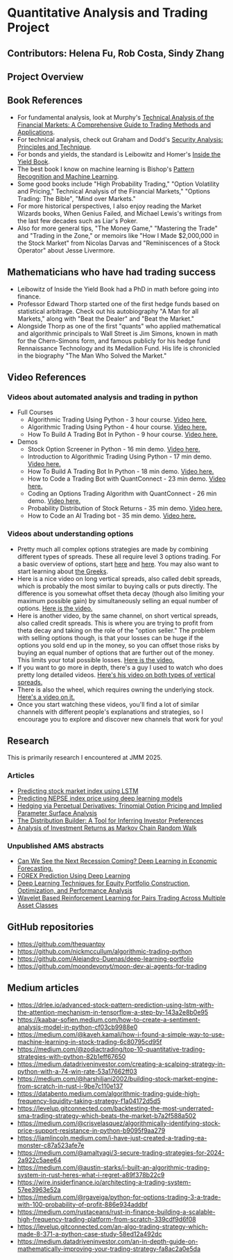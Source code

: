 # Quantitative Analysis and Trading Project

## Contributors: Helena Fu, Rob Costa, Sindy Zhang

## Project Overview

## Book References

- For fundamental analysis, look at Murphy's [Technical Analysis of the Financial Markets: A Comprehensive Guide to Trading Methods and Applications](https://github.com/ShamaUgale/myBooks/blob/master/John%20J%20Murphy%20-%20Technical%20Analysis%20Of%20The%20Financial%20Markets.pdf).
- For technical analysis, check out Graham and Dodd's [Security Analysis: Principles and Technique](https://glenbradford.com/files/Stocks/security-analysis-benjamin-graham-6th-edition-pdf-february-24-2010-12-08-am-3-0-meg.pdf).
- For bonds and yields, the standard is Leibowitz and Homer's [Inside the Yield Book](https://archive.org/details/insideyieldbookn00home).
- The best book I know on machine learning is Bishop's [Pattern Recognition and Machine Learning](https://www.microsoft.com/en-us/research/uploads/prod/2006/01/Bishop-Pattern-Recognition-and-Machine-Learning-2006.pdf).
- Some good books include "High Probability Trading," "Option Volatility and Pricing," Technical Analysis of the Financial Markets," "Options Trading: The Bible", "Mind over Markets."
- For more historical perspectives, I also enjoy reading the Market Wizards books, When Genius Failed, and Michael Lewis's writings from the last few decades such as Liar's Poker.
- Also for more general tips, "The Money Game," "Mastering the Trade" and "Trading in the Zone," or memoirs like "How I Made $2,000,000 in the Stock Market" from Nicolas Darvas and "Reminiscences of a Stock Operator" about Jesse Livermore.

## Mathematicians who have had trading success
- Leibowitz of Inside the Yield Book had a PhD in math before going into finance.
- Professor Edward Thorp started one of the first hedge funds based on statistical arbitrage. Check out his autobiography "A Man for all Markets," along with "Beat the Dealer" and "Beat the Market."
- Alongside Thorp as one of the first "quants" who applied mathematical and algorithmic principals to Wall Street is Jim Simons, known in math for the Chern-Simons form, and famous publicly for his hedge fund Rennaissance Technology and its Medallion Fund. His life is chronicled in the biography "The Man Who Solved the Market."

## Video References

### Videos about automated analysis and trading in python

- Full Courses
  - Algorithmic Trading Using Python - 3 hour course. [Video here.](https://www.youtube.com/watch?v=9Y3yaoi9rUQ)
  - Algorithmic Trading Using Python - 4 hour course. [Video here.](https://www.youtube.com/watch?v=xfzGZB4HhEE)
  - How To Build A Trading Bot In Python - 9 hour course. [Video here.](https://www.youtube.com/watch?v=jz3tEsCcie0)
- Demos
  - Stock Option Screener in Python - 16 min demo. [Video here.](https://www.youtube.com/watch?v=aeAoVTu66iU)
  - Introduction to Algorithmic Trading Using Python - 17 min demo. [Video here.](https://www.youtube.com/watch?v=fqltiq5EahU)
  - How To Build A Trading Bot In Python - 18 min demo. [Video here.](https://www.youtube.com/watch?v=WcfKaZL4vpA)
  - How to Code a Trading Bot with QuantConnect - 23 min demo. [Video here.](https://www.youtube.com/watch?v=s8uyLscRl-Q)
  - Coding an Options Trading Algorithm with QuantConnect - 26 min demo. [Video here.](https://www.youtube.com/watch?v=Lq-Ri7YU5fU)
  - Probability Distribution of Stock Returns - 35 min demo. [Video here.](https://youtu.be/a0rcZkJP4RQ?si=m9CgyBVBmF9W1DNS)
  - How to Code an AI Trading bot - 35 min demo. [Video here.](https://www.youtube.com/watch?v=c9OjEThuJjY)

### Videos about understanding options

- Pretty much all complex options strategies are made by combining different types of spreads. These all require level 3 options trading. For a basic overview of options, start [here](https://www.youtube.com/watch?v=4HMm6mBvGKE) and [here](https://www.youtube.com/watch?v=MiybniIIvx0). You may also want to start learning about [the Greeks](https://www.youtube.com/watch?v=kCJcEOYuuII).
- Here is a nice video on long vertical spreads, also called debit spreads, which is probably the most similar to buying calls or puts directly. The difference is you somewhat offset theta decay (though also limiting your maximum possible gain) by simultaneously selling an equal number of options. [Here is the video.](https://www.youtube.com/watch?v=1SVswX2V_vE)
- Here is another video, by the same channel, on short vertical spreads, also called credit spreads. This is where you are trying to profit from theta decay and taking on the role of the "option seller." The problem with selling options though, is that your losses can be huge if the options you sold end up in the money, so you can offset those risks by buying an equal number of options that are further out of the money. This limits your total possible losses. [Here is the video.](https://www.youtube.com/watch?v=6_0SbRaHv1U)
- If you want to go more in depth, there's a guy I used to watch who does pretty long detailed videos. [Here's his video on both types of vertical spreads.](https://www.youtube.com/watch?v=mwttDWfDQ9c)
- There is also the wheel, which requires owning the underlying stock. [Here's a video on it.](https://www.youtube.com/watch?v=EcsErh9Airs&t=395s)
- Once you start watching these videos, you'll find a lot of similar channels with different people's explanations and strategies, so I encourage you to explore and discover new channels that work for you!


## Research

This is primarily research I encountered at JMM 2025.

### Articles
- [Predicting stock market index using LSTM](https://www.sciencedirect.com/science/article/pii/S2666827022000378)
- [Predicting NEPSE index price using deep learning models](https://www.sciencedirect.com/science/article/pii/S2666827022000706)
- [Hedging via Perpetual Derivatives: Trinomial Option Pricing and Implied Parameter Surface Analysis](https://arxiv.org/abs/2410.04748)
- [The Distribution Builder: A Tool for Inferring Investor Preferences](https://web.stanford.edu/~wfsharpe/art/qpaper/qpaper.html)
- [Analysis of Investment Returns as Markov Chain Random Walk](https://onlinelibrary.wiley.com/doi/10.1155/2024/3966566)

### Unpublished AMS abstracts
- [Can We See the Next Recession Coming? Deep Learning in Economic Forecasting.](https://meetings.ams.org/math/jmm2025/meetingapp.cgi/Paper/41055)
- [FOREX Prediction Using Deep Learning](https://meetings.ams.org/math/jmm2025/meetingapp.cgi/Paper/43462)
- [Deep Learning Techniques for Equity Portfolio Construction, Optimization, and Performance Analysis](https://meetings.ams.org/math/jmm2025/meetingapp.cgi/Paper/45238)
- [Wavelet Based Reinforcement Learning for Pairs Trading Across Multiple Asset Classes](https://meetings.ams.org/math/jmm2025/meetingapp.cgi/Paper/45119)

## GitHub repositories
- https://github.com/thequantpy
- https://github.com/nickmccullum/algorithmic-trading-python
- https://github.com/Alejandro-Duenas/deep-learning-portfolio
- https://github.com/moondevonyt/moon-dev-ai-agents-for-trading

## Medium articles
- https://drlee.io/advanced-stock-pattern-prediction-using-lstm-with-the-attention-mechanism-in-tensorflow-a-step-by-143a2e8b0e95
- https://kaabar-sofien.medium.com/how-to-create-a-sentiment-analysis-model-in-python-cf03cb9988e0
- https://medium.com/@kaveh.kamali/how-i-found-a-simple-way-to-use-machine-learning-in-stock-trading-6c80795cd95f
- https://medium.com/@zodiactrading/top-10-quantitative-trading-strategies-with-python-82b1eff67650
- https://medium.datadriveninvestor.com/creating-a-scalping-strategy-in-python-with-a-74-win-rate-53a17662ff03
- https://medium.com/@harshiljani2002/building-stock-market-engine-from-scratch-in-rust-i-9be7c110e137
- https://databento.medium.com/algorithmic-trading-guide-high-frequency-liquidity-taking-strategy-f1a04172d5d5
- https://levelup.gitconnected.com/backtesting-the-most-underrated-sma-trading-strategy-which-beats-the-market-b7a2f588a502
- https://medium.com/@crisvelasquez/algorithmically-identifying-stock-price-support-resistance-in-python-b9095f9aa279
- https://liamlincoln.medium.com/i-have-just-created-a-trading-ea-monster-c87a523afe7e
- https://medium.com/@amaltyagi/3-secure-trading-strategies-for-2024-2a922c5aee64
- https://medium.com/@austin-starks/i-built-an-algorithmic-trading-system-in-rust-heres-what-i-regret-a89f378b22c9
- https://wire.insiderfinance.io/architecting-a-trading-system-57ee3963e52a
- https://medium.com/@rgaveiga/python-for-options-trading-3-a-trade-with-100-probability-of-profit-886e934addbf
- https://medium.com/rustaceans/rust-in-finance-building-a-scalable-high-frequency-trading-platform-from-scratch-339cdf9d6f08
- https://levelup.gitconnected.com/an-algo-trading-strategy-which-made-8-371-a-python-case-study-58ed12a492dc
- https://medium.datadriveninvestor.com/an-in-depth-guide-on-mathematically-improving-your-trading-strategy-fa8ac2a0e5da
